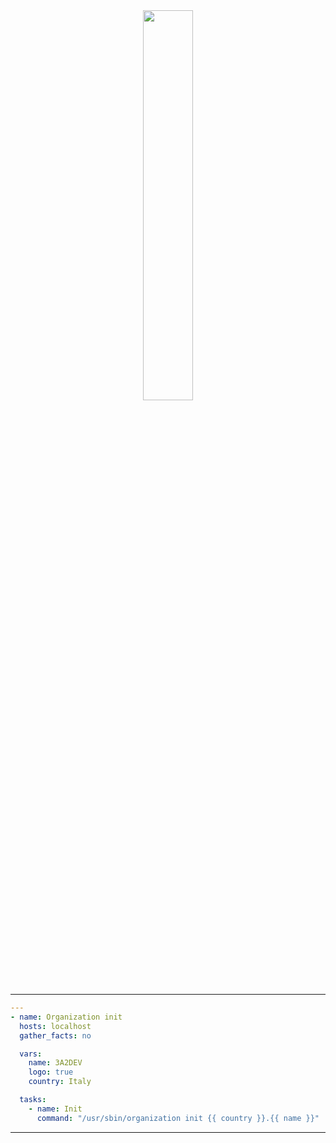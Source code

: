 
<div style="text-align:center">
    <img src="https://avatars.githubusercontent.com/u/202336212?s=400&u=c0954dc817d656ed69efa5c00193ed355f9987db&v=4" style="width: 40%; border-radius: 30px">
    </img>
</div>

---

```yaml
---
- name: Organization init
  hosts: localhost
  gather_facts: no

  vars:
    name: 3A2DEV
    logo: true
    country: Italy

  tasks:
    - name: Init
      command: "/usr/sbin/organization init {{ country }}.{{ name }}"
```
---